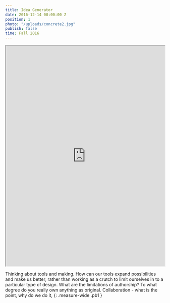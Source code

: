 ```yaml
---
title: Idea Generator
date: 2016-12-14 00:00:00 Z
position: 1
photo: "/uploads/concrete2.jpg"
publish: false
time: Fall 2016
---
```


<!-- <div class="browser relative">
  <iframe class="test" src="http://alizeefreudenthal.com" width="96.5%" height="88.5%"></iframe>
</div> -->

<iframe src="http://trevorcarr.info/wwwwwwork" width="100%" height="700px"></iframe>

Thinking about tools and making. How can our tools expand possibilities and make us better, rather than working as a crutch to limit ourselves in to a particular type of design. What are the limitations of authorship? To what degree do you really own anything as original. Collaboration - what is the point, why do we do it,
{: .measure-wide .pb1 }
